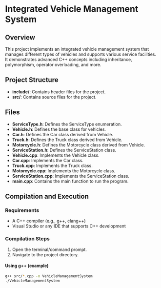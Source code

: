 # Integrated Vehicle Management System

## Overview

This project implements an integrated vehicle management system that manages different types of vehicles and supports various service facilities. It demonstrates advanced C++ concepts including inheritance, polymorphism, operator overloading, and more.

## Project Structure

- **include/**: Contains header files for the project.
- **src/**: Contains source files for the project.

## Files

- **ServiceType.h**: Defines the ServiceType enumeration.
- **Vehicle.h**: Defines the base class for vehicles.
- **Car.h**: Defines the Car class derived from Vehicle.
- **Truck.h**: Defines the Truck class derived from Vehicle.
- **Motorcycle.h**: Defines the Motorcycle class derived from Vehicle.
- **ServiceStation.h**: Defines the ServiceStation class.
- **Vehicle.cpp**: Implements the Vehicle class.
- **Car.cpp**: Implements the Car class.
- **Truck.cpp**: Implements the Truck class.
- **Motorcycle.cpp**: Implements the Motorcycle class.
- **ServiceStation.cpp**: Implements the ServiceStation class.
- **main.cpp**: Contains the main function to run the program.

## Compilation and Execution

### Requirements

- A C++ compiler (e.g., g++, clang++)
- Visual Studio or any IDE that supports C++ development

### Compilation Steps

1. Open the terminal/command prompt.
2. Navigate to the project directory.

#### Using g++ (example)

```sh
g++ src/*.cpp -o VehicleManagementSystem
./VehicleManagementSystem
